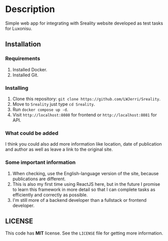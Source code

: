 # Description

Simple web app for integrating with Sreality website developed as test tasks for Luxonisu.

## Installation

### Requirements

1. Installed Docker.
2. Installed Git.

### Installing

1. Clone this repository: `git clone https://github.com/LWJerri/Sreality`.
2. Move to `Sreality` just type `cd Sreality`.
3. Run `docker compose up -d`.
4. Visit `http://localhost:8080` for frontend or `http://localhost:8081` for API.

### What could be added

I think you could also add more information like location, date of publication and author as well as leave a link to the original site.

### Some important information

1. When checking, use the English-language version of the site, because publications are different.
2. This is also my first time using ReactJS here, but in the future I promise to learn this framework in more detail so that I can complete tasks as efficiently and correctly as possible.
3. I'm still more of a backend developer than a fullstack or frontend developer.

## LICENSE

This code has **MIT** license. See the `LICENSE` file for getting more information.
